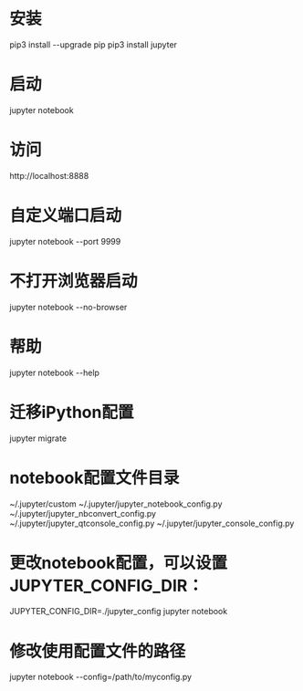 # 安装
pip3 install --upgrade pip
pip3 install jupyter
# 启动
jupyter notebook
# 访问
http://localhost:8888
# 自定义端口启动
jupyter notebook --port 9999
# 不打开浏览器启动
jupyter notebook --no-browser
# 帮助
jupyter notebook --help

# 迁移iPython配置
jupyter migrate
# notebook配置文件目录
~/.jupyter/custom
~/.jupyter/jupyter_notebook_config.py
~/.jupyter/jupyter_nbconvert_config.py
~/.jupyter/jupyter_qtconsole_config.py
~/.jupyter/jupyter_console_config.py
# 更改notebook配置，可以设置 JUPYTER_CONFIG_DIR：
JUPYTER_CONFIG_DIR=./jupyter_config
jupyter notebook

# 修改使用配置文件的路径
jupyter notebook --config=/path/to/myconfig.py